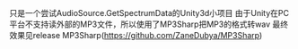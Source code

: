 只是一个尝试AudioSource.GetSpectrumData的Unity3d小项目
由于Unity在PC平台不支持读外部的MP3文件，所以使用了MP3Sharp把MP3的格式转wav
最终效果见release
MP3Sharp(https://github.com/ZaneDubya/MP3Sharp)
